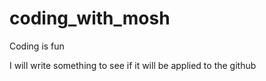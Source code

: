 # coding_with_mosh

Coding is fun

I will write something to see if it will be applied to the github
